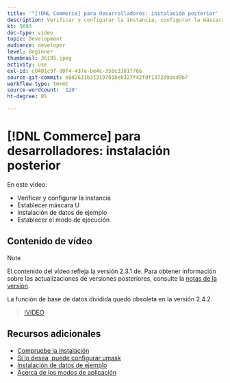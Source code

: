 ```yaml
---
title: '"[!DNL Commerce] para desarrolladores: instalación posterior'
description: Verificar y configurar la instancia, configurar la máscara, instalar datos de ejemplo, establecer el modo de ejecución adecuado
kt: 5693
doc-type: video
topic: Development
audience: developer
level: Beginner
thumbnail: 36195.jpeg
activity: use
exl-id: c0401c9f-d0f4-437e-be4c-358c3381f766
source-git-commit: e8d2631b31319701beb327f42fdf1372d9dad9b7
workflow-type: tm+mt
source-wordcount: '120'
ht-degree: 0%

---
```


# [!DNL Commerce] para desarrolladores: instalación posterior

En este vídeo:

- Verificar y configurar la instancia
- Establecer máscara U
- Instalación de datos de ejemplo
- Establecer el modo de ejecución

## Contenido de vídeo

>[!NOTE]
>
>El contenido del vídeo refleja la versión 2.3.1 de. Para obtener información sobre las actualizaciones de versiones posteriores, consulte la [notas de la versión](https://experienceleague.adobe.com/docs/commerce-operations/release/notes/overview.html).
>
>La función de base de datos dividida quedó obsoleta en la versión 2.4.2.

>[!VIDEO](https://video.tv.adobe.com/v/36195?quality=12&learn=on)

## Recursos adicionales

- [Compruebe la instalación](https://experienceleague.adobe.com/docs/commerce-operations/installation-guide/next-steps/verify.html)
- [Si lo desea, puede configurar umask](https://experienceleague.adobe.com/docs/commerce-operations/installation-guide/next-steps/set-umask.html)
- [Instalación de datos de ejemplo](https://experienceleague.adobe.com/docs/commerce-operations/installation-guide/next-steps/sample-data/overview.html)
- [Acerca de los modos de aplicación](https://experienceleague.adobe.com/docs/commerce-operations/configuration-guide/setup/application-modes.html)
